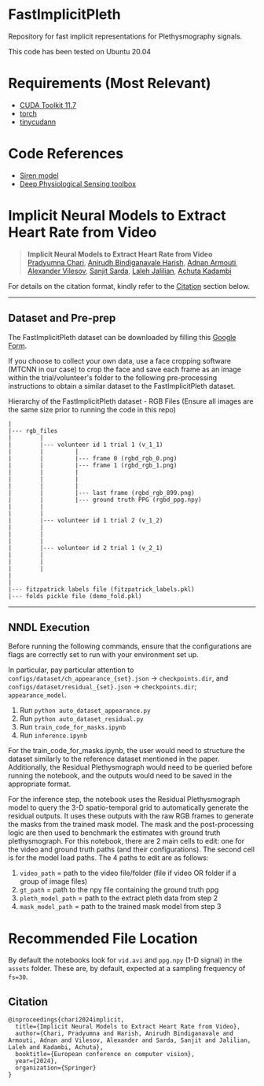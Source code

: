 # FastImplicitPleth
Repository for fast implicit representations for Plethysmography signals.

This code has been tested on Ubuntu 20.04

# Requirements (Most Relevant)
- [CUDA Toolkit 11.7](https://developer.nvidia.com/cuda-11-7-0-download-archive)
- [torch](https://pytorch.org/get-started/locally/)
- [tinycudann](https://github.com/NVlabs/tiny-cuda-nn)

# Code References
- [Siren model](https://colab.research.google.com/github/vsitzmann/siren/blob/master/explore_siren.ipynb#scrollTo=gupA19Fc2kvw)
- [Deep Physiological Sensing toolbox](https://github.com/ubicomplab/rPPG-Toolbox)



# Implicit Neural Models to Extract Heart Rate from Video

> __Implicit Neural Models to Extract Heart Rate from Video__  
> [Pradyumna Chari](https://pradyumnachari.github.io/), [Anirudh Bindiganavale Harish](https://anirudh0707.github.io/), [Adnan Armouti](https://adnan-armouti.github.io/), [Alexander Vilesov](https://asvilesov.github.io/), [Sanjit Sarda](https://sanit1.github.io/), [Laleh Jalilian](https://www.uclahealth.org/laleh-jalilian/), [Achuta Kadambi](https://www.ee.ucla.edu/achuta-kadambi/)<br/>

For details on the citation format, kindly refer to the [Citation](https://github.com/UCLA-VMG/FastImplicitPleth#citation) section below.

<hr /> 

## Dataset and Pre-prep

The FastImplicitPleth dataset can be downloaded by filling this [Google Form](https://forms.gle/mUg2WozmtUh2MBzRA).

If you choose to collect your own data, use a face cropping software (MTCNN in our case) to crop the face and save each frame as an image within the trial/volunteer's folder to the following pre-processing instructions to obtain a similar dataset to the FastImplicitPleth dataset.

Hierarchy of the FastImplicitPleth dataset - RGB Files (Ensure all images are the same size prior to running the code in this repo)
```
|
|--- rgb_files
|        |
|        |--- volunteer id 1 trial 1 (v_1_1)
|        |         |
|        |         |--- frame 0 (rgbd_rgb_0.png)
|        |         |--- frame 1 (rgbd_rgb_1.png)
|        |         |
|        |         |
|        |         |
|        |         |--- last frame (rgbd_rgb_899.png)
|        |         |--- ground truth PPG (rgbd_ppg.npy)
|        | 
|        | 
|        |--- volunteer id 1 trial 2 (v_1_2)
|        | 
|        | 
|        | 
|        |--- volunteer id 2 trial 1 (v_2_1)
|        |
|        |
|        |
|
|
|--- fitzpatrick labels file (fitzpatrick_labels.pkl)
|--- folds pickle file (demo_fold.pkl)
```

<hr/>

## NNDL Execution
Before running the following commands, ensure that the configurations are flags are correctly set to run with your environment set up.

In particular, pay particular attention to `configs/dataset/ch_appearance_{set}.json` -> `checkpoints.dir`, and `configs/dataset/residual_{set}.json` -> `checkpoints.dir`; `appearance_model`.


1. Run `python auto_dataset_appearance.py`
2. Run `python auto_dataset_residual.py`
3. Run `train_code_for_masks.ipynb`
4. Run `inference.ipynb`

For the train_code_for_masks.ipynb, the user would need to structure the dataset similarly to the reference dataset mentioned in the paper. Additionally, the Residual Plethysmograph would need to be queried before running the notebook, and the outputs would need to be saved in the appropriate format.

For the inference step, the notebook uses the Residual Plethysmograph model to query the 3-D spatio-temporal grid to automatically generate the residual outputs. It uses these outputs with the raw RGB frames to generate the masks from the trained mask model. The mask and the post-processing logic are then used to benchmark the estimates with ground truth plethysmograph. For this notebook, there are 2 main cells to edit: one for the video and ground truth paths (and their configurations). The second cell is for the model load paths. The 4 paths to edit are as follows:

1. `video_path` = path to the video file/folder (file if video OR folder if a group of image files)
2. `gt_path` = path to the npy file containing the ground truth ppg
3. `pleth_model_path` = path to the extract pleth data from step 2
4. `mask_model_path` = path to the trained mask model from step 3

# Recommended File Location

By default the notebooks look for `vid.avi` and `ppg.npy` (1-D signal) in the `assets` folder. These are, by default, expected at a sampling frequency of `fs=30`.

## Citation

```
@inproceedings{chari2024implicit,
  title={Implicit Neural Models to Extract Heart Rate from Video},
  author={Chari, Pradyumna and Harish, Anirudh Bindiganavale and Armouti, Adnan and Vilesov, Alexander and Sarda, Sanjit and Jalilian, Laleh and Kadambi, Achuta},
  booktitle={European conference on computer vision},
  year={2024},
  organization={Springer}
}
```
